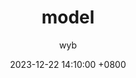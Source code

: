 ---
title: model
date: 2023-12-22 14:10:00 +0800
categories: [ustc, model]
tags: [model]     # TAG names should always be lowercase
author: wyb
---